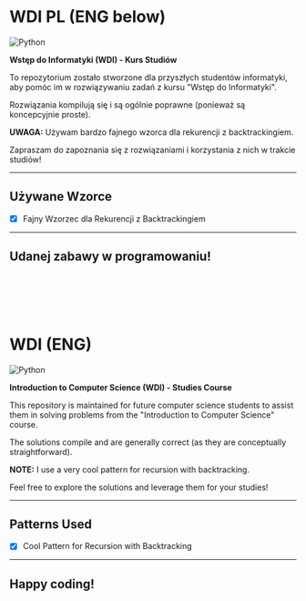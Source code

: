# WDI PL (ENG below)
![Python](https://img.shields.io/badge/.py-Python-B6D5E1?logo=python&logoColor=white&style=flat-square)

**Wstęp do Informatyki (WDI) - Kurs Studiów**

To repozytorium zostało stworzone dla przyszłych studentów informatyki, aby pomóc im w rozwiązywaniu zadań z kursu "Wstęp do Informatyki".

Rozwiązania kompilują się i są ogólnie poprawne (ponieważ są koncepcyjnie proste).

**UWAGA:** Używam bardzo fajnego wzorca dla rekurencji z backtrackingiem.

Zapraszam do zapoznania się z rozwiązaniami i korzystania z nich w trakcie studiów!

---

## Używane Wzorce

- [x] Fajny Wzorzec dla Rekurencji z Backtrackingiem

---

## Udanej zabawy w programowaniu!

<br>
<br>
<br>
<br>

# WDI (ENG)
![Python](https://img.shields.io/badge/.py-Python-B6D5E1?logo=python&logoColor=white&style=flat-square)

**Introduction to Computer Science (WDI) - Studies Course**

This repository is maintained for future computer science students to assist them in solving problems from the "Introduction to Computer Science" course.

The solutions compile and are generally correct (as they are conceptually straightforward).

**NOTE:** I use a very cool pattern for recursion with backtracking.

Feel free to explore the solutions and leverage them for your studies!

---

## Patterns Used

- [x] Cool Pattern for Recursion with Backtracking

---


## Happy coding!

